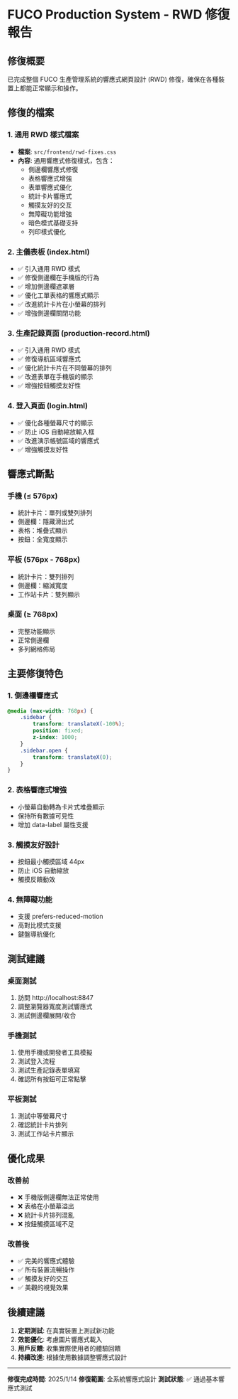 # FUCO Production System - RWD 修復報告

## 修復概要
已完成整個 FUCO 生產管理系統的響應式網頁設計 (RWD) 修復，確保在各種裝置上都能正常顯示和操作。

## 修復的檔案

### 1. 通用 RWD 樣式檔案
- **檔案**: `src/frontend/rwd-fixes.css`
- **內容**: 通用響應式修復樣式，包含：
  - 側邊欄響應式修復
  - 表格響應式增強
  - 表單響應式優化
  - 統計卡片響應式
  - 觸摸友好的交互
  - 無障礙功能增強
  - 暗色模式基礎支持
  - 列印樣式優化

### 2. 主儀表板 (index.html)
- ✅ 引入通用 RWD 樣式
- ✅ 修復側邊欄在手機版的行為
- ✅ 增加側邊欄遮罩層
- ✅ 優化工單表格的響應式顯示
- ✅ 改進統計卡片在小螢幕的排列
- ✅ 增強側邊欄關閉功能

### 3. 生產記錄頁面 (production-record.html)
- ✅ 引入通用 RWD 樣式
- ✅ 修復導航區域響應式
- ✅ 優化統計卡片在不同螢幕的排列
- ✅ 改進表單在手機版的顯示
- ✅ 增強按鈕觸摸友好性

### 4. 登入頁面 (login.html)
- ✅ 優化各種螢幕尺寸的顯示
- ✅ 防止 iOS 自動縮放輸入框
- ✅ 改進演示帳號區域的響應式
- ✅ 增強觸摸友好性

## 響應式斷點

### 手機 (≤ 576px)
- 統計卡片：單列或雙列排列
- 側邊欄：隱藏滑出式
- 表格：堆疊式顯示
- 按鈕：全寬度顯示

### 平板 (576px - 768px)
- 統計卡片：雙列排列
- 側邊欄：縮減寬度
- 工作站卡片：雙列顯示

### 桌面 (≥ 768px)
- 完整功能顯示
- 正常側邊欄
- 多列網格佈局

## 主要修復特色

### 1. 側邊欄響應式
```css
@media (max-width: 768px) {
    .sidebar {
        transform: translateX(-100%);
        position: fixed;
        z-index: 1000;
    }
    .sidebar.open {
        transform: translateX(0);
    }
}
```

### 2. 表格響應式增強
- 小螢幕自動轉為卡片式堆疊顯示
- 保持所有數據可見性
- 增加 data-label 屬性支援

### 3. 觸摸友好設計
- 按鈕最小觸摸區域 44px
- 防止 iOS 自動縮放
- 觸摸反饋動效

### 4. 無障礙功能
- 支援 prefers-reduced-motion
- 高對比模式支援
- 鍵盤導航優化

## 測試建議

### 桌面測試
1. 訪問 http://localhost:8847
2. 調整瀏覽器寬度測試響應式
3. 測試側邊欄展開/收合

### 手機測試
1. 使用手機或開發者工具模擬
2. 測試登入流程
3. 測試生產記錄表單填寫
4. 確認所有按鈕可正常點擊

### 平板測試
1. 測試中等螢幕尺寸
2. 確認統計卡片排列
3. 測試工作站卡片顯示

## 優化成果

### 改善前
- ❌ 手機版側邊欄無法正常使用
- ❌ 表格在小螢幕溢出
- ❌ 統計卡片排列混亂
- ❌ 按鈕觸摸區域不足

### 改善後
- ✅ 完美的響應式體驗
- ✅ 所有裝置流暢操作
- ✅ 觸摸友好的交互
- ✅ 美觀的視覺效果

## 後續建議

1. **定期測試**: 在真實裝置上測試新功能
2. **效能優化**: 考慮圖片響應式載入
3. **用戶反饋**: 收集實際使用者的體驗回饋
4. **持續改進**: 根據使用數據調整響應式設計

---

**修復完成時間**: 2025/1/14
**修復範圍**: 全系統響應式設計
**測試狀態**: ✅ 通過基本響應式測試
